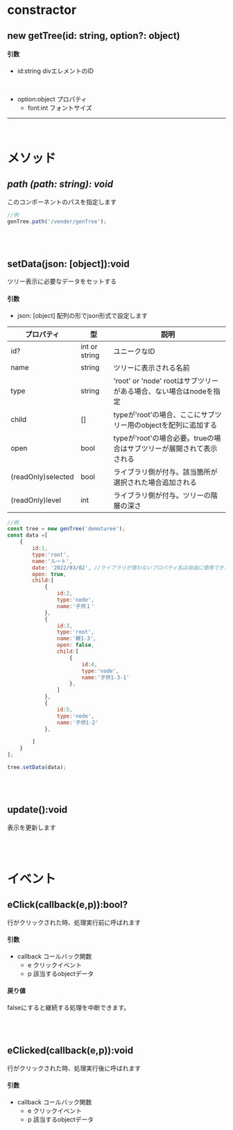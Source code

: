 # constractor
## new getTree(id: string, option?: object)
#### 引数

* id:string
divエレメントのID
<br>

* option:object
プロパティ
    * font:int フォントサイズ
   

---
<br>

# メソッド

## *path (path: string): void*
このコンポーネントのパスを指定します


```javascript
//例
genTree.path('/vender/genTree');
```

<br>
<br>


## setData(json: [object]):void
ツリー表示に必要なデータをセットする

#### 引数
* json: [object]
配列の形でjson形式で設定します

 | プロパティ |型  | 説明 |
| --- | --- | --- |
| id? | int or string |ユニークなID  |
| name | string |ツリーに表示される名前  |
| type | string |'root' or 'node' rootはサブツリーがある場合、ない場合はnodeを指定  |
| child | [] |typeが'root'の場合、ここにサブツリー用のobjectを配列に追加する  |
| open| bool |typeが'root'の場合必要。trueの場合はサブツリーが展開されて表示される  |
| (readOnly)selected| bool |  ライブラリ側が付与。該当箇所が選択された場合追加される  |
| (readOnly)level| int |  ライブラリ側が付与。ツリーの階層の深さ  |

```javascript
//例
const tree = new genTree('demoturee');
const data =[
    {
        id:1,
        type:'root',
        name:'ルート',
        date: '2022/03/02', //ライブラリが使わないプロパティ名は自由に使用できる
        open: true,
        child:[
            {
                id:2,
                type:'node',
                name:'子供１'
            },
            {
                id:3,
                type:'root',
                name:'親1-3',
                open: false,
                child:[
                    {
                        id:4,
                        type:'node',
                        name:'子供1-3-1'
                    },      
                ]
            },
            {
                id:5,
                type:'node',
                name:'子供1-2'
            },
            
        ]
    }
];

tree.setData(data);

```

<br>
<br>


## update():void
表示を更新します

<br>
<br>

# イベント
## eClick(callback(e,p)):bool?
行がクリックされた時、処理実行前に呼ばれます

#### 引数
* callback コールバック関数
   * e クリックイベント
   * p 該当するobjectデータ

#### 戻り値
falseにすると継続する処理を中断できます。

<br>
<br>

## eClicked(callback(e,p)):void
行がクリックされた時、処理実行後に呼ばれます

#### 引数
* callback コールバック関数
   * e クリックイベント
   * p 該当するobjectデータ



